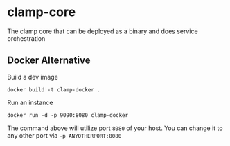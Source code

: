 # clamp-core

The clamp core that can be deployed as a binary and does service orchestration

## Docker Alternative

Build a dev image

```
docker build -t clamp-docker .

```

Run an instance

```
docker run -d -p 9090:8080 clamp-docker
```

The command above will utilize port `8080` of your host.
You can change it to any other port via `-p ANYOTHERPORT:8080`